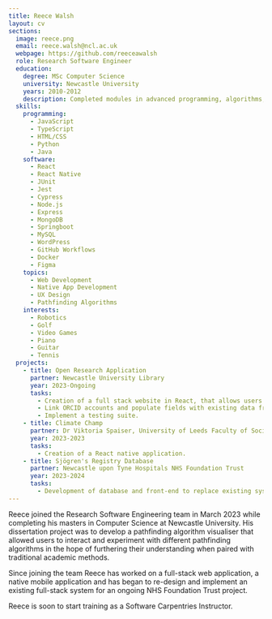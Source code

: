 ```yaml
---
title: Reece Walsh
layout: cv
sections:
  image: reece.png
  email: reece.walsh@ncl.ac.uk
  webpage: https://github.com/reeceawalsh
  role: Research Software Engineer
  education:
    degree: MSc Computer Science
    university: Newcastle University
    years: 2010-2012
    description: Completed modules in advanced programming, algorithms, cyber security, databases, human interaction, networks and web technologies.
  skills:
    programming:
      - JavaScript
      - TypeScript
      - HTML/CSS
      - Python
      - Java
    software:
      - React
      - React Native
      - JUnit
      - Jest
      - Cypress
      - Node.js
      - Express
      - MongoDB
      - Springboot
      - MySQL
      - WordPress
      - GitHub Workflows
      - Docker
      - Figma
    topics:
      - Web Development
      - Native App Development
      - UX Design
      - Pathfinding Algorithms
    interests:
      - Robotics
      - Golf
      - Video Games
      - Piano
      - Guitar
      - Tennis
  projects:
    - title: Open Research Application
      partner: Newcastle University Library
      year: 2023-Ongoing
      tasks:
        - Creation of a full stack website in React, that allows users to ascertain how open their research is.
        - Link ORCID accounts and populate fields with existing data from their API.
        - Implement a testing suite.
    - title: Climate Champ
      partner: Dr Viktoria Spaiser, University of Leeds Faculty of Social Sciences
      year: 2023-2023
      tasks:
        - Creation of a React native application.
    - title: Sjögren's Registry Database
      partner: Newcastle upon Tyne Hospitals NHS Foundation Trust
      year: 2023-2024
      tasks:
        - Development of database and front-end to replace existing system.
---
```


Reece joined the Research Software Engineering team in March 2023 while completing his masters in Computer Science at Newcastle University. His dissertation project was to develop a pathfinding algorithm visualiser that allowed users to interact and experiment with different pathfinding algorithms in the hope of furthering their understanding when paired with traditional academic methods.

Since joining the team Reece has worked on a full-stack web application, a native mobile application and has began to re-design and implement an existing full-stack system for an ongoing NHS Foundation Trust project.

Reece is soon to start training as a Software Carpentries Instructor.
